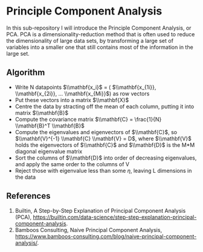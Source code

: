 # Principle Component Analysis
In this sub-repository I will introduce the Principle Component Analysis, or PCA. PCA is a dimensionality-reduction method that is often used to reduce the dimensionality of large data sets, by transforming a large set of variables into a smaller one that still contains most of the information in the large set.

## Algorithm
- Write N datapoints $\\mathbf{x_i}$ = ( $\\mathbf{x_{1i}}, \\mathbf{x_{2i}}, ... \\mathbf{x_{Mi}}$) as row vectors
- Put these vectors into a matrix $\\mathbf{X}$
- Centre the data by stracting off the mean of each column, putting it into matrix $\\mathbf{B}$
- Compute the covariance matrix $\\mathbf{C} = \frac{1}{N} \\mathbf{B}^T \\mathbf{B}$
- Compute the eigenvalues and eigenvectors of $\\mathbf{C}$, so $\\mathbf{V}^{-1} \\mathbf{C} \\mathbf{V} = D$, where $\\mathbf{V}$ holds the eigenvectors of $\\mathbf{C}$ and $\\mathbf{D}$ is the M*M diagonal eigenvalue matrix
- Sort the columns of $\\mathbf{D}$ into order of decreasing eigenvalues, and apply the same order to the columns of V
- Reject those with eigenvalue less than some $\eta$, leaving L dimensions in the data



## References
1. Builtin, A Step-by-Step Explanation of Principal Component Analysis (PCA), https://builtin.com/data-science/step-step-explanation-principal-component-analysis.
2. Bamboos Consulting, Naive Principal Component Analysis, https://www.bamboos-consulting.com/blog/naive-principal-component-analysis/.
